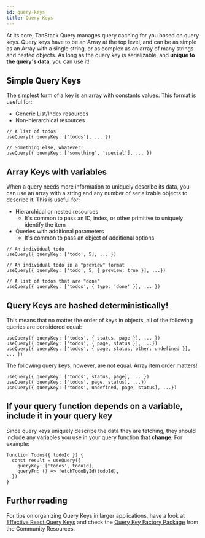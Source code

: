 ```yaml
---
id: query-keys
title: Query Keys
---
```


At its core, TanStack Query manages query caching for you based on query keys. Query keys have to be an Array at the top level, and can be as simple as an Array with a single string, or as complex as an array of many strings and nested objects. As long as the query key is serializable, and **unique to the query's data**, you can use it!

## Simple Query Keys

The simplest form of a key is an array with constants values. This format is useful for:

- Generic List/Index resources
- Non-hierarchical resources

[//]: # 'Example'

```tsx
// A list of todos
useQuery({ queryKey: ['todos'], ... })

// Something else, whatever!
useQuery({ queryKey: ['something', 'special'], ... })
```

[//]: # 'Example'

## Array Keys with variables

When a query needs more information to uniquely describe its data, you can use an array with a string and any number of serializable objects to describe it. This is useful for:

- Hierarchical or nested resources
  - It's common to pass an ID, index, or other primitive to uniquely identify the item
- Queries with additional parameters
  - It's common to pass an object of additional options

[//]: # 'Example2'

```tsx
// An individual todo
useQuery({ queryKey: ['todo', 5], ... })

// An individual todo in a "preview" format
useQuery({ queryKey: ['todo', 5, { preview: true }], ...})

// A list of todos that are "done"
useQuery({ queryKey: ['todos', { type: 'done' }], ... })
```

[//]: # 'Example2'

## Query Keys are hashed deterministically!

This means that no matter the order of keys in objects, all of the following queries are considered equal:

[//]: # 'Example3'

```tsx
useQuery({ queryKey: ['todos', { status, page }], ... })
useQuery({ queryKey: ['todos', { page, status }], ...})
useQuery({ queryKey: ['todos', { page, status, other: undefined }], ... })
```

[//]: # 'Example3'

The following query keys, however, are not equal. Array item order matters!

[//]: # 'Example4'

```tsx
useQuery({ queryKey: ['todos', status, page], ... })
useQuery({ queryKey: ['todos', page, status], ...})
useQuery({ queryKey: ['todos', undefined, page, status], ...})
```

[//]: # 'Example4'

## If your query function depends on a variable, include it in your query key

Since query keys uniquely describe the data they are fetching, they should include any variables you use in your query function that **change**. For example:

[//]: # 'Example5'

```tsx
function Todos({ todoId }) {
  const result = useQuery({
    queryKey: ['todos', todoId],
    queryFn: () => fetchTodoById(todoId),
  })
}
```

[//]: # 'Example5'
[//]: # 'Materials'

## Further reading

For tips on organizing Query Keys in larger applications, have a look at [Effective React Query Keys](../community/tkdodos-blog#8-effective-react-query-keys) and check the [Query Key Factory Package](../community/lukemorales-query-key-factory) from
the Community Resources.

[//]: # 'Materials'
